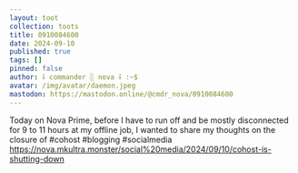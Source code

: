 ```yaml
---
layout: toot
collection: toots
title: 0910084600
date: 2024-09-10
published: true
tags: []
pinned: false
author: ⸸ commander ░ nova ⸸ :~$
avatar: /img/avatar/daemon.jpeg
mastodon: https://mastodon.online/@cmdr_nova/0910084600
---
```


Today on Nova Prime, before I have to run off and be mostly disconnected for 9 to 11 hours at my offline job, I wanted to share my thoughts on the closure of #cohost #blogging #socialmedia https://nova.mkultra.monster/social%20media/2024/09/10/cohost-is-shutting-down
